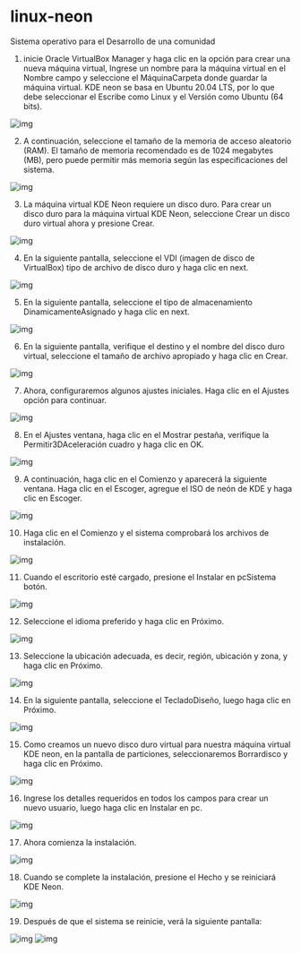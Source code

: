 # linux-neon
Sistema operativo para el Desarrollo de una comunidad 

1. inicie Oracle VirtualBox Manager y haga clic en la opción para crear una nueva máquina virtual, Ingrese un nombre para la máquina virtual en el Nombre campo y seleccione el MáquinaCarpeta donde guardar la máquina virtual. KDE neon se basa en Ubuntu 20.04 LTS, por lo que debe seleccionar el Escribe como Linux y el Versión como Ubuntu (64 bits).

![img](imagenes/img1.PNG)

2. A continuación, seleccione el tamaño de la memoria de acceso aleatorio (RAM). El tamaño de memoria recomendado es de 1024 megabytes (MB), pero puede permitir más memoria según las especificaciones del sistema.

![img](imagenes/img2.PNG)

3. La máquina virtual KDE Neon requiere un disco duro. Para crear un disco duro para la máquina virtual KDE Neon, seleccione Crear un disco duro virtual ahora y presione Crear.

![img](imagenes/img3.PNG)

4. En la siguiente pantalla, seleccione el VDI (imagen de disco de VirtualBox) tipo de archivo de disco duro y haga clic en next.

![img](imagenes/img4.PNG)

5. En la siguiente pantalla, seleccione el tipo de almacenamiento DinamicamenteAsignado y haga clic en next.

![img](imagenes/img5.PNG)

6. En la siguiente pantalla, verifique el destino y el nombre del disco duro virtual, seleccione el tamaño de archivo apropiado y haga clic en Crear.

![img](imagenes/img6.PNG)

7. Ahora, configuraremos algunos ajustes iniciales. Haga clic en el Ajustes opción para continuar.

![img](imagenes/img7.PNG)

8. En el Ajustes ventana, haga clic en el Mostrar pestaña, verifique la Permitir3DAceleración cuadro y haga clic en OK.

![img](imagenes/img8.PNG)

9. A continuación, haga clic en el Comienzo y aparecerá la siguiente ventana. Haga clic en el Escoger, agregue el ISO de neón de KDE y haga clic en Escoger.

![img](imagenes/img9.PNG)

10. Haga clic en el Comienzo y el sistema comprobará los archivos de instalación.

![img](imagenes/img10.PNG)

11. Cuando el escritorio esté cargado, presione el Instalar en pcSistema botón.

![img](imagenes/img11.PNG)

12. Seleccione el idioma preferido y haga clic en Próximo.

![img](imagenes/img12.PNG)

13. Seleccione la ubicación adecuada, es decir, región, ubicación y zona, y haga clic en Próximo.

![img](imagenes/img13.PNG)

14. En la siguiente pantalla, seleccione el TecladoDiseño, luego haga clic en Próximo.

![img](imagenes/img14.PNG)

15. Como creamos un nuevo disco duro virtual para nuestra máquina virtual KDE neon, en la pantalla de particiones, seleccionaremos Borrardisco y haga clic en Próximo.

![img](imagenes/img15.PNG)

16. Ingrese los detalles requeridos en todos los campos para crear un nuevo usuario, luego haga clic en Instalar en pc.

![img](imagenes/img16.PNG)

17. Ahora comienza la instalación.

![img](imagenes/img17.PNG)

18. Cuando se complete la instalación, presione el Hecho y se reiniciará KDE Neon.

![img](imagenes/img18.PNG)

19.  Después de que el sistema se reinicie, verá la siguiente pantalla:

![img](imagenes/img19.PNG)
![img](imagenes/img20.PNG)